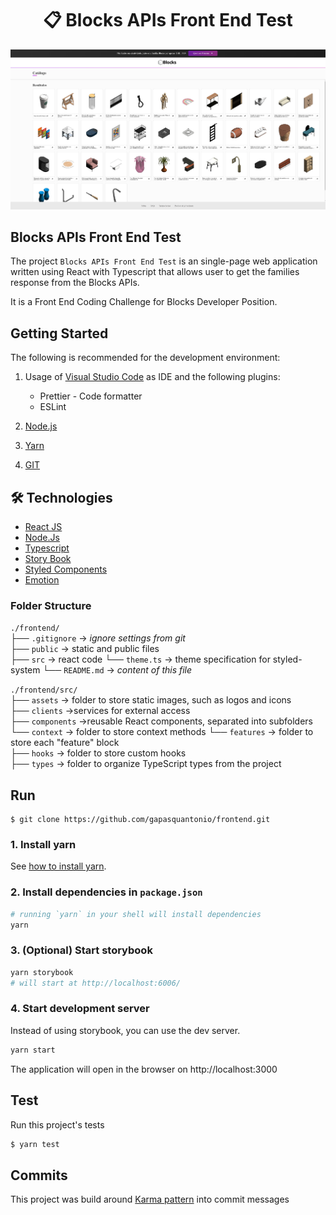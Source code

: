 # <div align="center">📋 Blocks APIs Front End Test</div>

<a href="https://blocksrvtfrontendtest.netlify.app/">
<img src="./readme-image.png"/>
                             </a>

## Blocks APIs Front End Test

The project `Blocks APIs Front End Test` is an single-page web application written using React with Typescript that allows user to get the families response from the Blocks APIs.

It is a Front End Coding Challenge for Blocks Developer Position.

## Getting Started

The following is recommended for the development environment:

1. Usage of [Visual Studio Code](https://code.visualstudio.com/) as IDE and the following plugins:

   - Prettier - Code formatter
   - ESLint

2. [Node.js](https://nodejs.org/en/download/)
3. [Yarn](https://yarnpkg.com/)
4. [GIT](https://git-scm.com/)

## 🛠️ Technologies

<ul>
  <li><a href="https://reactjs.org/">React JS</a></li>
  <li><a href="https://nodejs.org/en/">Node.Js</a></li>
  <li><a href="https://www.typescriptlang.org/">Typescript</a></li>
  <li><a href="https://storybook.js.org/">Story Book</a></li>
   <li><a href="https://styled-components.com/">Styled Components</a></li>
  <li><a href="https://emotion.sh/docs/introduction">Emotion</a></li>
  
</ul>

### Folder Structure

`./frontend/`  
├── `.gitignore` -> _ignore settings from git_  
├── `public` -> static and public files  
├── `src` -> react code
└── `theme.ts` -> theme specification for styled-system
└── `README.md` -> _content of this file_

`./frontend/src/`  
├── `assets` -> folder to store static images, such as logos and icons  
├── `clients` ->services for external access   
├── `components` ->reusable React components, separated into subfolders  
└── `context` -> folder to store context methods 
└── `features` -> folder to store each "feature" block   
├── `hooks` -> folder to store custom hooks  
├── `types` -> folder to organize TypeScript types from the project 




## Run

```
$ git clone https://github.com/gapasquantonio/frontend.git
```
### 1. Install yarn

See [how to install yarn](https://classic.yarnpkg.com/lang/en/docs/install/#mac-stable).

### 2. Install dependencies in `package.json`

```zsh
# running `yarn` in your shell will install dependencies
yarn
```
### 3. (Optional) Start storybook

```zsh
yarn storybook
# will start at http://localhost:6006/
```

### 4.  Start development server

Instead of using storybook, you can use the dev server.

```zsh
yarn start
```
The application will open in the browser on http://localhost:3000

## Test

Run this project's tests

```bash
$ yarn test
```



## Commits

This project was build around [Karma pattern](http://karma-runner.github.io/6.3/dev/git-commit-msg.html) into commit messages
